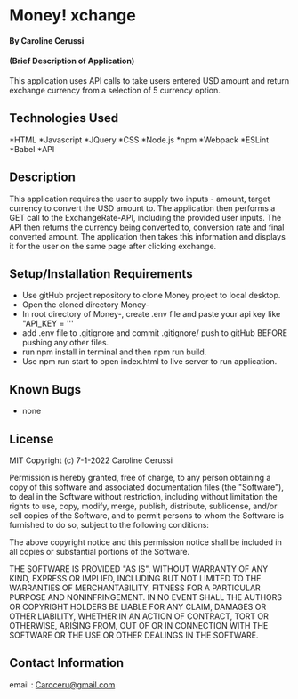# Money! xchange

#### By Caroline Cerussi

#### (Brief Description of Application)
This application uses API calls to take users entered USD amount and return exchange currency from a selection of 5 currency  option. 
## Technologies Used

*HTML
*Javascript
*JQuery
*CSS
*Node.js
*npm
*Webpack
*ESLint
*Babel
*API


## Description

This application requires the user to supply two inputs - amount, target currency  to convert the USD amount to. The application then performs a GET call to the ExchangeRate-API, including the provided user inputs. The API then returns the currency being converted to, conversion rate and final converted amount. The application then takes this information and displays it for the user on the same page after clicking exchange.



## Setup/Installation Requirements

* Use gitHub project repository to clone Money project to local desktop.
* Open the cloned directory Money-
* In root directory of Money-, create .env file and paste your api key like "API_KEY = '''
* add .env file to .gitignore and commit .gitignore/ push to gitHub BEFORE pushing any other files.
* run npm install in terminal and then npm run build.
* Use npm run start to open index.html to live server to run application.

## Known Bugs

* none

## License
MIT 
Copyright (c)  7-1-2022 Caroline Cerussi

Permission is hereby granted, free of charge, to any person obtaining a copy of this software and associated documentation files (the "Software"), to deal in the Software without restriction, including without limitation the rights to use, copy, modify, merge, publish, distribute, sublicense, and/or sell copies of the Software, and to permit persons to whom the Software is furnished to do so, subject to the following conditions:

The above copyright notice and this permission notice shall be included in all copies or substantial portions of the Software.

THE SOFTWARE IS PROVIDED "AS IS", WITHOUT WARRANTY OF ANY KIND, EXPRESS OR IMPLIED, INCLUDING BUT NOT LIMITED TO THE WARRANTIES OF MERCHANTABILITY, FITNESS FOR A PARTICULAR PURPOSE AND NONINFRINGEMENT. IN NO EVENT SHALL THE AUTHORS OR COPYRIGHT HOLDERS BE LIABLE FOR ANY CLAIM, DAMAGES OR OTHER LIABILITY, WHETHER IN AN ACTION OF CONTRACT, TORT OR OTHERWISE, ARISING FROM, OUT OF OR IN CONNECTION WITH THE SOFTWARE OR THE USE OR OTHER DEALINGS IN THE SOFTWARE.



## Contact Information
email : Caroceru@gmail.com
